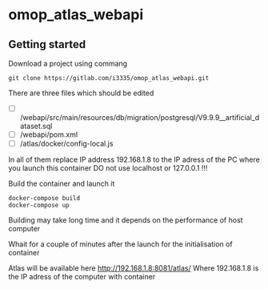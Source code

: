# omop_atlas_webapi



## Getting started

Download a project using commang
```
git clone https://gitlab.com/i3335/omop_atlas_webapi.git
```

There are three files which should be edited

- [ ] /webapi/src/main/resources/db/migration/postgresql/V9.9.9__artificial_dataset.sql
- [ ] /webapi/pom.xml
- [ ] /atlas/docker/config-local.js

In all of them replace IP address 192.168.1.8 to the IP adress of the PC where you launch this container
DO not use localhost or 127.0.0.1 !!!

Build the container and launch it
```
docker-compose build
docker-compose up
```

Building may take long time and it depends on the performance of host computer


Whait for a couple of minutes after the launch for the initialisation of container

Atlas will be available here http://192.168.1.8:8081/atlas/
Where 192.168.1.8 is the IP adress of the computer with container

